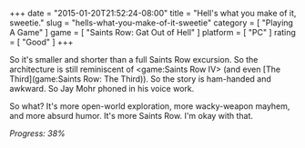 +++
date = "2015-01-20T21:52:24-08:00"
title = "Hell's what you make of it, sweetie."
slug = "hells-what-you-make-of-it-sweetie"
category = [ "Playing A Game" ]
game = [ "Saints Row: Gat Out of Hell" ]
platform = [ "PC" ]
rating = [ "Good" ]
+++

So it's smaller and shorter than a full Saints Row excursion.  So the architecture is still reminiscent of <game:Saints Row IV> (and even [The Third](game:Saints Row: The Third)).  So the story is ham-handed and awkward.  So Jay Mohr phoned in his voice work.

So what?  It's more open-world exploration, more wacky-weapon mayhem, and more absurd humor.  It's more Saints Row.  I'm okay with that.

<i>Progress: 38%</i>